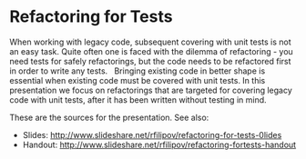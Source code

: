 Refactoring for Tests
=====================

When working with legacy code, subsequent covering with unit tests is not an easy task. Quite often one is faced with the dilemma of refactoring - you need tests for safely refactorings, but the code needs to be refactored first in order to write any tests.
 
Bringing existing code in better shape is essential when existing code must be covered with unit tests. In this presentation we focus on refactorings that are targeted for covering legacy code with unit tests, after it has been written without testing in mind.

These are the sources for the presentation. See also:
- Slides: http://www.slideshare.net/rfilipov/refactoring-for-tests-0lides
- Handout: http://www.slideshare.net/rfilipov/refactoring-fortests-handout
